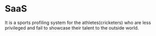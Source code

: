 # SaaS

It is a sports profiling system for the athletes(cricketers) who are less privileged and fail to showcase their talent to the outside world.
